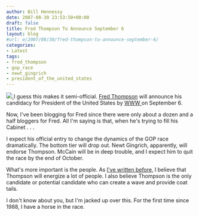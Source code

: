 ```yaml
---
author: Bill Hennessy
date: 2007-08-30 23:53:50+00:00
draft: false
title: Fred Thompson To Announce September 6
layout: blog
#url: e/2007/08/30/fred-thompson-to-announce-september-6/
categories:
- Latest
tags:
- fred_thompson
- gop_race
- newt_gingrich
- president_of_the_united_states
---
```


[![](https://socialnet.imwithfred.com/widget_houseparty.gif)
](https://www.imwithfred.com/Events/private/findevents_search_results.aspx)I guess this makes it semi-official. [Fred Thompson](https://www.imwithfred.com/) will announce his candidacy for President of the United States by [WWW ](https://fredfile.imwithfred.com/)on September 6.

Now, I've been blogging for Fred since there were only about a dozen and a half bloggers for Fred. All I'm saying is that, when he's trying to fill his Cabinet . . .

I expect his official entry to change the dynamics of the GOP race dramatically. The bottom tier will drop out. Newt Gingrich, apparently, will endorse Thompson. McCain will be in deep trouble, and I expect him to quit the race by the end of October.

What's more important is the people. As [I've written before,](https://hennessysview.com/2007/07/26/leftist-attacks-on-thompson-not-working/) I believe that Thompson will energize a lot of people. I also believe Thompson is the only candidate or potential candidate who can create a wave and provide coat tails.

I don't know about you, but I'm jacked up over this. For the first time since 1988, I have a horse in the race.
